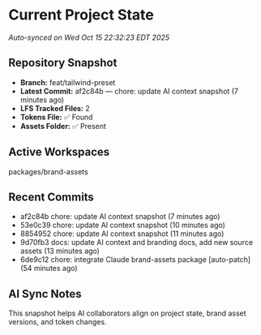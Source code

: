 # Current Project State
_Auto-synced on Wed Oct 15 22:32:23 EDT 2025_

## Repository Snapshot
- **Branch:** feat/tailwind-preset
- **Latest Commit:** af2c84b — chore: update AI context snapshot (7 minutes ago)
- **LFS Tracked Files:** 2
- **Tokens File:** ✅ Found
- **Assets Folder:** ✅ Present

## Active Workspaces
packages/brand-assets

## Recent Commits
- af2c84b chore: update AI context snapshot (7 minutes ago)
- 53e0c39 chore: update AI context snapshot (10 minutes ago)
- 8854952 chore: update AI context snapshot (11 minutes ago)
- 9d70fb3 docs: update AI context and branding docs, add new source assets (13 minutes ago)
- 6de9c12 chore: integrate Claude brand-assets package [auto-patch] (54 minutes ago)
## AI Sync Notes
This snapshot helps AI collaborators align on project state, brand asset versions, and token changes.
